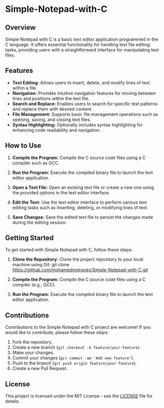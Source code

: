 # Simple-Notepad-with-C

## Overview

Simple Notepad with C is a basic text editor application programmed in the C language. It offers essential functionality for handling text file editing tasks, providing users with a straightforward interface for manipulating text files.

## Features

- **Text Editing:** Allows users to insert, delete, and modify lines of text within a file.
- **Navigation:** Provides intuitive navigation features for moving between lines and positions within the text file.
- **Search and Replace:** Enables users to search for specific text patterns and replace them with desired content.
- **File Management:** Supports basic file management operations such as opening, saving, and closing text files.
- **Syntax Highlighting:** Optionally includes syntax highlighting for enhancing code readability and navigation.

## How to Use

1. **Compile the Program:** Compile the C source code files using a C compiler such as GCC.

2. **Run the Program:** Execute the compiled binary file to launch the text editor application.

3. **Open a Text File:** Open an existing text file or create a new one using the provided options in the text editor interface.

4. **Edit the Text:** Use the text editor interface to perform various text editing tasks such as inserting, deleting, or modifying lines of text.

5. **Save Changes:** Save the edited text file to persist the changes made during the editing session.

## Getting Started

To get started with Simple Notepad with C, follow these steps:

1. **Clone the Repository:** Clone the project repository to your local machine using Git:
git clone https://github.com/mohamedmelrayes/Simple-Notepad-with-C.git

2. **Compile the Program:** Compile the C source code files using a C compiler (e.g., GCC).

3. **Run the Program:** Execute the compiled binary file to launch the text editor application.

## Contributions

Contributions to the Simple Notepad with C project are welcome! If you would like to contribute, please follow these steps:

1. Fork the repository.
2. Create a new branch (`git checkout -b feature/your-feature`).
3. Make your changes.
4. Commit your changes (`git commit -am 'Add new feature'`).
5. Push to the branch (`git push origin feature/your-feature`).
6. Create a new Pull Request.

## License

This project is licensed under the MIT License - see the [LICENSE](LICENSE) file for details.
